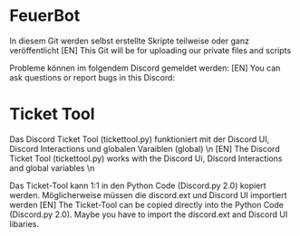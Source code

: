 # FeuerBot
In diesem Git werden selbst erstellte Skripte teilweise oder ganz veröffentlicht
[EN] This Git will be for uploading our private files and scripts

Probleme können im folgendem Discord gemeldet werden:
[EN] You can ask questions or report bugs in this Discord: 

# Ticket Tool
Das Discord Ticket Tool (tickettool.py) funktioniert mit der Discord UI, Discord Interactions und globalen Varaiblen (global) \n
[EN] The Discord Ticket Tool (tickettool.py) works with the Discord Ui, Discord Interactions and global variables \n

Das Ticket-Tool kann 1:1 in den Python Code (Discord.py 2.0) kopiert werden. Möglicherweise müssen die discord.ext und Discord UI importiert werden
[EN] The Ticket-Tool can be copied directly into the Python Code (Discord.py 2.0). Maybe you have to import the discord.ext and Discord UI libaries.

